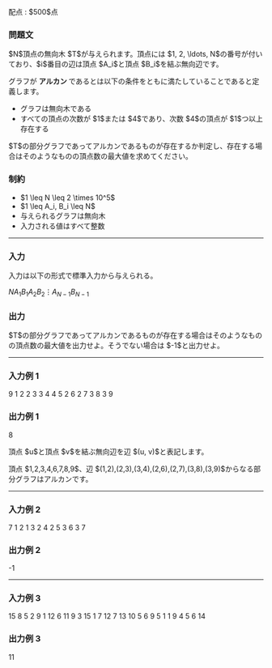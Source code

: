
<div>

<span>

<span>

<p>
配点 : $500$点
</p>

<div>

<section>

### **問題文**

<p>
$N$頂点の無向木 $T$が与えられます。頂点には $1, 2, \ldots, N$の番号が付いており、$i$番目の辺は頂点 $A_i$と頂点 $B_i$を結ぶ無向辺です。
</p>

<p>
グラフが
<strong>
アルカン
</strong>
であるとは以下の条件をともに満たしていることであると定義します。
</p>

<ul>

<li>
グラフは無向木である
</li>

<li>
すべての頂点の次数が $1$または $4$であり、次数 $4$の頂点が $1$つ以上存在する
</li>

</ul>

<p>
$T$の部分グラフであってアルカンであるものが存在するか判定し、存在する場合はそのようなものの頂点数の最大値を求めてください。
</p>

</section>

</div>

<div>

<section>

### **制約**

<ul>

<li>
$1 \leq N \leq 2 \times 10^5$
</li>

<li>
$1 \leq A_i, B_i \leq N$
</li>

<li>
与えられるグラフは無向木
</li>

<li>
入力される値はすべて整数
</li>

</ul>

</section>

</div>

---

<div>

<div>

<section>

### **入力**

<p>
入力は以下の形式で標準入力から与えられる。
</p>

<div>

$N$$A_1$$B_1$$A_2$$B_2$$\vdots$$A_{N - 1}$$B_{N - 1}$
</div>

</section>

</div>

<div>

<section>

### **出力**

<p>
$T$の部分グラフであってアルカンであるものが存在する場合はそのようなものの頂点数の最大値を出力せよ。そうでない場合は $-1$と出力せよ。
</p>

</section>

</div>

</div>

---

<div>

<section>

### **入力例 1**

<div>

9
1 2
2 3
3 4
4 5
2 6
2 7
3 8
3 9

</div>

</section>

</div>

<div>

<section>

### **出力例 1**

<div>

8

</div>

<p>
頂点 $u$と頂点 $v$を結ぶ無向辺を辺 $(u, v)$と表記します。
</p>

<p>
頂点 $1,2,3,4,6,7,8,9$、辺 $(1,2),(2,3),(3,4),(2,6),(2,7),(3,8),(3,9)$からなる部分グラフはアルカンです。
</p>

</section>

</div>

---

<div>

<section>

### **入力例 2**

<div>

7
1 2
1 3
2 4
2 5
3 6
3 7

</div>

</section>

</div>

<div>

<section>

### **出力例 2**

<div>

-1

</div>

</section>

</div>

---

<div>

<section>

### **入力例 3**

<div>

15
8 5
2 9
1 12
6 11
9 3
15 1
7 12
7 13
10 5
6 9
5 1
1 9
4 5
6 14

</div>

</section>

</div>

<div>

<section>

### **出力例 3**

<div>

11

</div>

</section>

</div>

</span>

</span>

</div>
